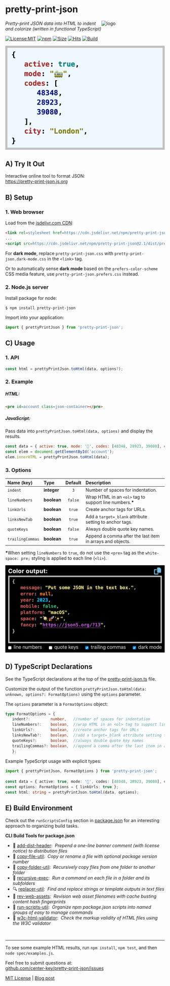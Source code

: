 # pretty-print-json
<img src=https://centerkey.com/graphics/center-key-logo.svg align=right width=200 alt=logo>

_Pretty-print JSON data into HTML to indent and colorize (written in functional TypeScript)_

[![License:MIT](https://img.shields.io/badge/License-MIT-blue.svg)](https://github.com/center-key/pretty-print-json/blob/main/LICENSE.txt)
[![npm](https://img.shields.io/npm/v/pretty-print-json.svg)](https://www.npmjs.com/package/pretty-print-json)
[![Size](https://badgen.net/bundlephobia/minzip/pretty-print-json)](https://bundlephobia.com/package/pretty-print-json)
[![Hits](https://data.jsdelivr.com/v1/package/npm/pretty-print-json/badge?style=rounded)](https://www.jsdelivr.com/package/npm/pretty-print-json)
[![Build](https://github.com/center-key/pretty-print-json/workflows/build/badge.svg)](https://github.com/center-key/pretty-print-json/actions/workflows/run-spec-on-push.yaml)

![Screenshot](docs/screenshot.png)

## A) Try It Out
Interactive online tool to format JSON:<br>
https://pretty-print-json.js.org

## B) Setup
### 1. Web browser
Load from the [jsdelivr.com CDN](https://www.jsdelivr.com/package/npm/pretty-print-json):
```html
<link rel=stylesheet href=https://cdn.jsdelivr.net/npm/pretty-print-json@2.1/dist/css/pretty-print-json.css>
...
<script src=https://cdn.jsdelivr.net/npm/pretty-print-json@2.1/dist/pretty-print-json.min.js></script>
```
For **dark mode**, replace `pretty-print-json.css` with `pretty-print-json.dark-mode.css` in
the `<link>` tag.

Or to automatically sense **dark mode** based on the `prefers-color-scheme` CSS media feature, use `pretty-print-json.prefers.css` instead.
### 2. Node.js server
Install package for node:
```shell
$ npm install pretty-print-json
```
Import into your application:
```javascript
import { prettyPrintJson } from 'pretty-print-json';
```

## C) Usage
### 1. API
```javascript
const html = prettyPrintJson.toHtml(data, options?);
```
### 2. Example
##### HTML:
```html
<pre id=account class=json-container></pre>
```
##### JavaScript:
Pass data into `prettyPrintJson.toHtml(data, options)` and display the results.
```javascript
const data = { active: true, mode: '🚃', codes: [48348, 28923, 39080], city: 'London' };
const elem = document.getElementById('account');
elem.innerHTML = prettyPrintJson.toHtml(data);
```
### 3. Options
| Name (key)       | Type        | Default | Description                                                 |
| :--------------- | :---------- | :-----: | :---------------------------------------------------------- |
| `indent`         | **integer** | `3`     | Number of spaces for indentation.                           |
| `lineNumbers`    | **boolean** | `false` | Wrap HTML in an `<ol>` tag to support line numbers.<b>*</b> |
| `linkUrls`       | **boolean** | `true`  | Create anchor tags for URLs.                                |
| `linksNewTab`    | **boolean** | `true`  | Add a `target=_blank` attribute setting to anchor tags.     |
| `quoteKeys`      | **boolean** | `false` | Always double quote key names.                              |
| `trailingCommas` | **boolean** | `true`  | Append a comma after the last item in arrays and objects.   |

<b>*</b>When setting `lineNumbers` to `true`, do not use the `<pre>` tag as the `white-space: pre;`
styling is applied to each line (`<li>`).

![Screenshot](docs/screenshot-dark.png)

## D) TypeScript Declarations
See the TypeScript declarations at the top of the
[pretty-print-json.ts](dist/pretty-print-json.ts) file.

Customize the output of the function `prettyPrintJson.toHtml(data: unknown, options?: FormatOptions)`
using the `options` parameter.

The `options` parameter is a `FormatOptions` object:
```typescript
type FormatOptions = {
   indent?:         number,   //number of spaces for indentation
   lineNumbers?:    boolean,  //wrap HTML in an <ol> tag to support line numbers
   linkUrls?:       boolean,  //create anchor tags for URLs
   linksNewTab?:    boolean,  //add a target=_blank attribute setting to anchor tags
   quoteKeys?:      boolean,  //always double quote key names
   trailingCommas?: boolean,  //append a comma after the last item in arrays and objects
   };
```

Example TypeScript usage with explicit types:
```typescript
import { prettyPrintJson, FormatOptions } from 'pretty-print-json';

const data = { active: true, mode: '🚃', codes: [48348, 28923, 39080], city: 'London' };
const options: FormatOptions = { linkUrls: true };
const html: string = prettyPrintJson.toHtml(data, options);
```

## E) Build Environment
Check out the `runScriptsConfig` section in [package.json](package.json) for an
interesting approach to organizing build tasks.

**CLI Build Tools for package.json**
   - 🎋 [add-dist-header](https://github.com/center-key/add-dist-header):&nbsp; _Prepend a one-line banner comment (with license notice) to distribution files_
   - 📄 [copy-file-util](https://github.com/center-key/copy-file-util):&nbsp; _Copy or rename a file with optional package version number_
   - 📂 [copy-folder-util](https://github.com/center-key/copy-folder-util):&nbsp; _Recursively copy files from one folder to another folder_
   - 🪺 [recursive-exec](https://github.com/center-key/recursive-exec):&nbsp; _Run a command on each file in a folder and its subfolders_
   - 🔍 [replacer-util](https://github.com/center-key/replacer-util):&nbsp; _Find and replace strings or template outputs in text files_
   - 🔢 [rev-web-assets](https://github.com/center-key/rev-web-assets):&nbsp; _Revision web asset filenames with cache busting content hash fingerprints_
   - 🚆 [run-scripts-util](https://github.com/center-key/run-scripts-util):&nbsp; _Organize npm package.json scripts into named groups of easy to manage commands_
   - 🚦 [w3c-html-validator](https://github.com/center-key/w3c-html-validator):&nbsp; _Check the markup validity of HTML files using the W3C validator_

<br>

---
To see some example HTML results, run `npm install`, `npm test`, and then `node spec/examples.js`.

Feel free to submit questions at:<br>
[github.com/center-key/pretty-print-json/issues](https://github.com/center-key/pretty-print-json/issues)

[MIT License](LICENSE.txt) |
[Blog post](https://blog.centerkey.com/2013/05/javascript-colorized-pretty-print-json.html)
